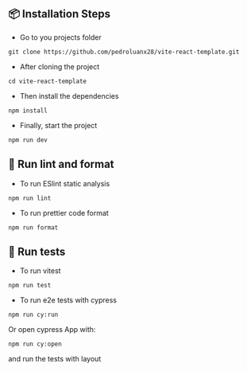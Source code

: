 ## 📦 Installation Steps

- Go to you projects folder

```shell
git clone https://github.com/pedroluanx28/vite-react-template.git
```
- After cloning the project

```shell
cd vite-react-template
```

- Then install the dependencies

```shell
npm install
```

- Finally, start the project

```shell
npm run dev
```

## 🧹 Run lint and format
- To run ESlint static analysis
```shell
npm run lint
```
- To run prettier code format
```shell
npm run format
```

## 🧪 Run tests
- To run vitest
```shell
npm run test
```
- To run e2e tests with cypress

```shell
npm run cy:run
```
Or open cypress App with:

```shell
npm run cy:open
```
and run the tests with layout
